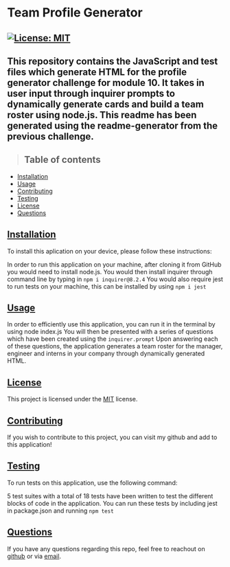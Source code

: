 # **Team Profile Generator**

## [![License: MIT](https://img.shields.io/badge/License-MIT-yellow.svg)](https://opensource.org/licenses/MIT)

## This repository contains the JavaScript and test files which generate HTML for the profile generator challenge for module 10. It takes in user input through inquirer prompts to dynamically generate cards and build a team roster using node.js. This readme has been generated using the readme-generator from the previous challenge.


>## Table of contents

- [Installation](#installation)
- [Usage](#usage)
- [Contributing](#contributing)
- [Testing](#testing)
- [License](#license)
- [Questions](#questions)

## [**Installation**](#table-of-contents)

To install this aplication on your device, please follow these instructions:

In order to run this application on your machine, after cloning it from GitHub you would need to install node.js. You would then install inquirer through command line by typing in `npm i inquirer@8.2.4` You would also require jest to run tests on your machine, this can be installed by using `npm i jest`


## [**Usage**](#table-of-contents)
In order to efficiently use this application, you can run it in the terminal by using node index.js You will then be presented with a series of questions which have been created using the `inquirer.prompt` Upon answering each of these questions, the application generates a team roster for the manager, engineer and interns in your company through dynamically generated HTML.


## [**License**](#table-of-contents)
This project is licensed under the [MIT](https://opensource.org/licenses/MIT) license.

## [**Contributing**](#table-of-contents)
If you wish to contribute to this project, you can visit my github and add to this application!

## [**Testing**](#table-of-contents)

To run tests on this application, use the following command:

5 test suites with a total of 18 tests have been written to test the different blocks of code in the application. You can run these tests by including jest in package.json and running `npm test`

## [**Questions**](#table-of-contents)

If you have any questions regarding this repo, feel free to reachout on [github](https://github.com/rashida53) or via [email](mailto:rashidamk21@gmail.com).


